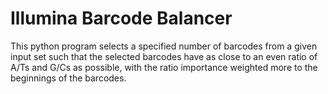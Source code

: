 Illumina Barcode Balancer
======
This python program selects a specified number of barcodes from a given input set such that the selected barcodes have as close to an even ratio of A/Ts and G/Cs as possible, with the ratio importance weighted more to the beginnings of the barcodes.
